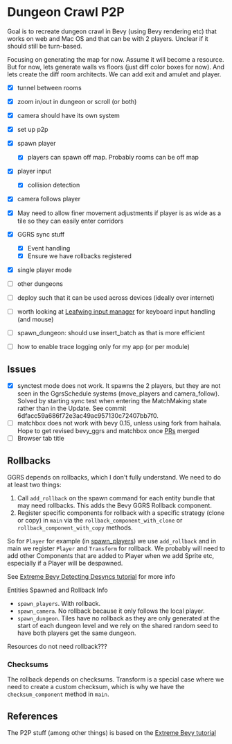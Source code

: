 # Dungeon Crawl P2P

Goal is to recreate dungeon crawl in Bevy (using Bevy rendering etc) that works on web and Mac OS and that can be with 2 players. Unclear if it should still be turn-based.

Focusing on generating the map for now. Assume it will become a resource.
But for now, lets generate walls vs floors (just diff color boxes for now).
And lets create the diff room architects. We can add exit and amulet and player.

- [x] tunnel between rooms
- [x] zoom in/out in dungeon or scroll (or both)
- [x] camera should have its own system
- [x] set up p2p
- [x] spawn player
  - [x] players can spawn off map. Probably rooms can be off map
- [x] player input
  - [x] collision detection
- [x] camera follows player
- [x] May need to allow finer movement adjustments if player is as wide as a tile so they can easily enter corridors
- [x] GGRS sync stuff
  - [x] Event handling
  - [x] Ensure we have rollbacks registered
- [x] single player mode
- [ ] other dungeons
- [ ] deploy such that it can be used across devices (ideally over internet)

- [ ] worth looking at [Leafwing input manager](https://github.com/Leafwing-Studios/leafwing-input-manager) for keyboard input handling (and mouse)
- [ ] spawn_dungeon: should use insert_batch as that is more efficient
- [ ] how to enable trace logging only for my app (or per module)

## Issues

- [x] synctest mode does not work. It spawns the 2 players, but they are not seen in the GgrsSchedule systems (move_players and camera_follow). Solved by starting sync test when entering the MatchMaking state rather than in the Update. See commit 6dfacc59a686f72e3ac49ac957130c72407bb7f0.
- [ ] matchbox does not work with bevy 0.15, unless using fork from haihala. Hope to get revised bevy_ggrs and matchbox once [PRs](https://github.com/johanhelsing/matchbox/pull/466) merged
- [ ] Browser tab title

## Rollbacks

GGRS depends on rollbacks, which I don't fully understand. We need to do at least two things:

1. Call `add_rollback` on the spawn command for each entity bundle that may need rollbacks. This adds the Bevy GGRS Rollback component.
2. Register specific components for rollback with a specific strategy (clone or copy) in `main` via the `rollback_component_with_clone` or `rollback_component_with_copy` methods.

So for `Player` for example (in [spawn_players](./src/systems/spawn_players.rs)) we use `add_rollback` and in main we register `Player` and `Transform` for rollback. We probably will need to add other Components that are added to Player when we add Sprite etc, especially if a Player will be despawned.

See [Extreme Bevy Detecting Desyncs tutorial](https://johanhelsing.studio/posts/extreme-bevy-desync-detection) for more info

Entities Spawned and Rollback Info

- `spawn_players`. With rollback.
- `spawn_camera`. No rollback because it only follows the local player.
- `spawn_dungeon`. Tiles have no rollback as they are only generated at the start of each dungeon level and we rely on the shared random seed to have both players get the same dungeon.

Resources do not need rollback???

### Checksums

The rollback depends on checksums. Transform is a special case where we need to create a custom checksum, which is why we have the `checksum_component` method in `main`.

## References

The P2P stuff (among other things) is based on the [Extreme Bevy tutorial](https://johanhelsing.studio/posts/extreme-bevy)
